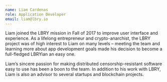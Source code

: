 ```yaml
---
name: Liam Cardenas
role: Application Developer
email: liam@lbry.io
---
```

Liam joined the LBRY mission in Fall of 2017 to improve user interface and experience. As a lifelong entrepreneur and crypto-anarchist, the LBRY project was of high interest to Liam on many levels – meeting the team and learning more about app development goals made his decision to become a full-fledged LBRYian an easy one.

Liam’s sincere passion for making distributed censorship-resistant software easy to use has been a boon to the team. In addition to his work with LBRY, Liam is also an advisor to several startups and blockchain projects.
